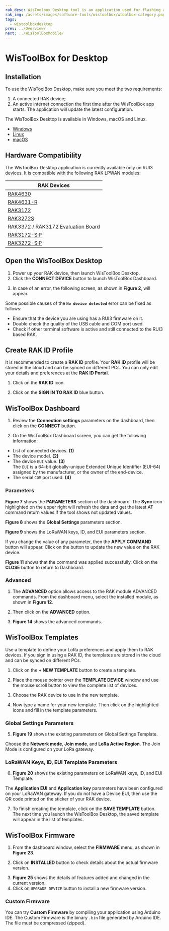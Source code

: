 ```yaml
---
rak_desc: WisToolbox Desktop tool is an application used for flashing and configuring the firmware of your RAK device.
rak_img: /assets/images/software-tools/wistoolbox/wtoolbox-category.png
tags:
  - wistoolboxdesktop
prev: ../Overview/ 
next: ../WisToolBoxMobile/
---
```



# WisToolBox for Desktop

## Installation

To use the WisToolBox Desktop, make sure you meet the two requirements:

1. A connected RAK device;
2. An active internet connection the first time after the WisToolBox app starts. The application will update the latest configuration.

The WisToolBox Desktop is available in Windows, macOS and Linux. 

  * [Windows](https://www.microsoft.com/store/productId/9P6691TTW3J5)
  * [Linux](https://snapcraft.io/wistoolbox)
  * [macOS](https://downloads.rakwireless.com/WisToolBox/WisToolBox_macOS.zip)

## Hardware Compatibility

The WisToolBox Desktop application is currently available only on RUI3 devices. It is compatible with the following RAK LPWAN modules:

| RAK Devices                                                                                            | 
| ------------------------------------------------------------------------------------------------------ | 
| [RAK4630](/Product-Categories/WisDuo/RAK4630-Module/Overview/)                                         | 
| [RAK4631-R](/Product-Categories/WisBlock/RAK4631-R/Overview/)                                          | 
| [RAK3172](/Product-Categories/WisDuo/RAK3172-Module/Overview/)                                         | 
| [RAK3272S](/Product-Categories/WisDuo/RAK3272S-Breakout-Board/Overview/)                             | 
| [RAK3372 / RAK3172 Evaluation Board](/Product-Categories/WisDuo/RAK3172-Evaluation-Board/Overview/)  | 
| [RAK3172-SiP](/Product-Categories/WisDuo/RAK3172-SiP/Overview/)                                        | 
| [RAK3272-SiP](/Product-Categories/WisDuo/RAK3272-SiP-Breakout-Board/Overview/)                         | 


## Open the WisToolBox Desktop

1. Power up your RAK device, then launch WisToolBox Desktop.
2. Click the **CONNECT DEVICE** button to launch WisToolBox Dashboard.

<rk-img
  src="/assets/images/software-tools/wistoolbox/desktop/wtoolbox-initial.png"
  width="100%"
  caption="WisToolBox Desktop splash screen"
/>

3. In case of an error, the following screen, as shown in **Figure 2**, will appear.

<rk-img
  src="/assets/images/software-tools/wistoolbox/desktop/nodevice.png"
  width="100%"
  caption="WisToolBox Desktop error"
/>

Some possible causes of the **`No device detected`** error can be fixed as follows:

- Ensure that the device you are using has a RUI3 firmware on it. 
- Double check the quality of the USB cable and COM port used.
- Check if other terminal software is active and still connected to the RUI3 based RAK.


## Create RAK ID Profile

It is recommended to create a **RAK ID** profile. Your **RAK ID** profile will be stored in the cloud and can be synced on different PCs. You can only edit your details and preferences at the **RAK ID Portal**.

1. Click on the **RAK ID** icon.
<rk-img
  src="/assets/images/software-tools/wistoolbox/desktop/rak-id.png"
  width="100%"
  caption="WisToolBox Desktop RAK ID profile"
/>

2. Click on the **SIGN IN TO RAK ID** blue button.
<rk-img
  src="/assets/images/software-tools/wistoolbox/desktop/sign-in-desktop.png"
  width="100%"
  caption="WisToolBox Desktop RAK ID Sign in"
/>


## WisToolBox Dashboard

1. Review the **Connection settings** parameters on the dashboard, then click on the **CONNECT** button.

<rk-img
  src="/assets/images/software-tools/wistoolbox/desktop/conn-settings.png"
  width="100%"
  caption="WisToolBox Desktop connection settings"
/>

2. On the WisToolBox Dashboard screen, you can get the following information: 

-  List of connected devices. **(1)**
- The device model. **(2)**
- The device `EUI` value. **(3)**  <br> The `EUI` is a 64-bit globally-unique Extended Unique Identifier (EUI-64) assigned by the manufacturer, or the owner of the end-device. 
- The serial `COM` port used. **(4)** 

<rk-img
  src="/assets/images/software-tools/wistoolbox/desktop/dashboard.png"
  width="100%"
  caption="WisToolBox Desktop dashboard screen"
/>

### Parameters

**Figure 7** shows the **PARAMETERS** section of the dashboard. The **Sync** icon highlighted on the upper right will refresh the data and get the latest AT command return values if the tool shows not updated values.

<rk-img
  src="/assets/images/software-tools/wistoolbox/desktop/dash-param.png"
  width="100%"
  caption="WisToolBox Desktop dashboard parameters"
/>

**Figure 8** shows the **Global Settings** parameters section.

<rk-img
  src="/assets/images/software-tools/wistoolbox/desktop/glob-param.png"
  width="100%"
  caption="WisToolBox Desktop dashboard global parameters"
/>

**Figure 9** shows the LoRaWAN keys, ID, and EUI parameters section.

<rk-img
  src="/assets/images/software-tools/wistoolbox/desktop/keys-param.png"
  width="100%"
  caption="WisToolBox Desktop dashboard LoRaWAN keys, ID, and EUI parameters"
/>

If you change the value of any parameter, then the **APPLY COMMAND** button will appear. Click on the button to update the new value on the RAK device.

<rk-img
  src="/assets/images/software-tools/wistoolbox/desktop/apply-cmd.png"
  width="100%"
  caption="WisToolBox Desktop dashboard apply command"
/>

**Figure 11** shows that the command was applied successfully. Click on the **CLOSE** button to return to Dashboard. 

<rk-img
  src="/assets/images/software-tools/wistoolbox/desktop/apply-success.png"
  width="100%"
  caption="WisToolBox Desktop dashboard apply command result"
/>


### Advanced

1. The **ADVANCED** option allows access to the RAK module ADVANCED commands. From the dashboard menu, select the installed module, as shown in **Figure 12**.

<rk-img
  src="/assets/images/software-tools/wistoolbox/desktop/wtoolbox-conn.png"
  width="100%"
  caption="WisToolBox Desktop connected device"
/>

2. Then click on the **ADVANCED** option.
<rk-img
  src="/assets/images/software-tools/wistoolbox/desktop/module-info.png"
  width="100%"
  caption="WisToolBox Desktop module details"
/>

3. **Figure 14** shows the advanced commands.

<rk-img
  src="/assets/images/software-tools/wistoolbox/desktop/wtoolbox-adv.png"
  width="100%"
  caption="WisToolBox Desktop advanced commands"
/>

## WisToolBox Templates

Use a template to define your LoRa preferences and apply them to RAK devices. If you sign in using a RAK ID, the templates are stored in the cloud and can be synced on different PCs.

1. Click on the **+ NEW TEMPLATE** button to create a template. 

<rk-img
  src="/assets/images/software-tools/wistoolbox/desktop/wtoolbox-new-template.png"
  width="100%"
  caption="WisToolBox Desktop new template screen"
/>

2. Place the mouse pointer over the **TEMPLATE DEVICE** window and use the mouse scroll button to view the complete list of devices.

<rk-img
  src="/assets/images/software-tools/wistoolbox/desktop/wtoolbox-devices.png"
  width="100%"
  caption="WisToolBox Desktop template device list"
/>

3. Choose the RAK device to use in the new template.

<rk-img
  src="/assets/images/software-tools/wistoolbox/desktop/wtoolbox-scroll.png"
  width="100%"
  caption="WisToolBox Desktop template scroll list"
/>

4. Now type a name for your new template. Then click on the highlighted icons and fill in the template parameters.

<rk-img
  src="/assets/images/software-tools/wistoolbox/desktop/wtoolbox-fill.png"
  width="100%"
  caption="WisToolBox Desktop template fill parameters"
/>

### Global Settings Parameters

5. **Figure 19** shows the existing parameters on Global Settings Template.

Choose the **Network mode**, **Join mode**, and **LoRa Active Region**. The Join Mode is configured on your LoRa gateway.

<rk-img
  src="/assets/images/software-tools/wistoolbox/desktop/global-settings.png"
  width="100%"
  caption="WisToolBox Desktop Template Global Settings parameters"
/>

### LoRaWAN Keys, ID, EUI Template Parameters

6. **Figure 20** shows the existing parameters on LoRaWAN keys, ID, and EUI Template.

<rk-img
  src="/assets/images/software-tools/wistoolbox/desktop/keys-settings.png"
  width="100%"
  caption="WisToolBox Desktop Template LoRaWAN keys, ID, and EUI parameters"
/>

The **Application EUI** and **Application key** parameters have been configured on your LoRaWAN gateway. If you do not have a Device EUI, then use the QR code printed on the sticker of your RAK device.

<rk-img
  src="/assets/images/software-tools/wistoolbox/desktop/rak-qrcode.png"
  width="100%"
  caption="Device EUI QR code"
/>

7. To finish creating the template, click on the **SAVE TEMPLATE** button. The next time you launch the WisToolBox Desktop, the saved template will appear in the list of templates.

<rk-img
  src="/assets/images/software-tools/wistoolbox/desktop/wtoolbox-save.png"
  width="100%"
  caption="WisToolBox Desktop Template fill parameters"
/>

 

## WisToolBox Firmware

1. From the dashboard window, select the **FIRMWARE** menu, as shown in **Figure 23**.

<rk-img
  src="/assets/images/software-tools/wistoolbox/desktop/wtoolbox-firmware.png"
  width="100%"
  caption="WisToolBox Desktop Firmware Menu"
/>

2. Click on **INSTALLED** button to check details about the actual firmware version.

<rk-img
  src="/assets/images/software-tools/wistoolbox/desktop/fw-installed.png"
  width="100%"
  caption="WisToolBox Desktop current firmware"
/>

3. **Figure 25** shows the details of features added and changed in the current version.
4. Click on `UPGRADE DEVICE` button to install a new firmware version.

<rk-img
  src="/assets/images/software-tools/wistoolbox/desktop/fw-upgrade.png"
  width="100%"
  caption="WisToolBox Desktop upgrade device"
/>

### Custom Firmware

You can try **Custom Firmware** by compiling your application using Arduino IDE. The Custom Firmware is the binary `.bin` file generated by Arduino IDE. The file must be compressed (zipped).

<rk-img
  src="/assets/images/software-tools/wistoolbox/desktop/wtoolbox-custom.png"
  width="100%"
  caption="WisToolBox Desktop Custom Firmware"
/>